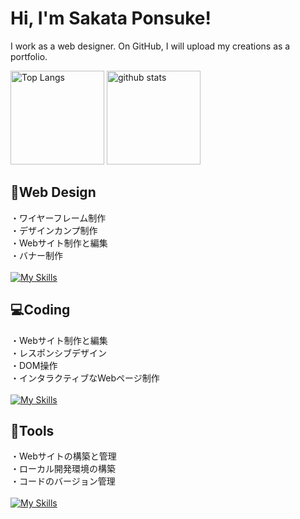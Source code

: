 # Hi, I'm Sakata Ponsuke!
I work as a web designer. On GitHub, I will upload my creations as a portfolio.

 <p align="left"> 
   <img alt="Top Langs" height="150px" src="https://github-readme-stats.vercel.app/api/top-langs/?username=ponsuke-sakata&layout=compact&show_icons=true" />
   <img alt="github stats" height="150px" src="https://github-readme-stats.vercel.app/api?username=ponsuke-sakata" />
 </p>

## 🎨Web Design
・ワイヤーフレーム制作<br>
・デザインカンプ制作<br>
・Webサイト制作と編集<br>
・バナー制作<br>
<br>
[![My Skills](https://skillicons.dev/icons?i=photoshop,illustrator,xd,figma)](https://skillicons.dev)

## 💻Coding
・Webサイト制作と編集<br>
・レスポンシブデザイン<br>
・DOM操作<br>
・インタラクティブなWebページ制作<br>
<br>
[![My Skills](https://skillicons.dev/icons?i=html,css,js,jquery,vscode)](https://skillicons.dev)

## 🧰Tools
・Webサイトの構築と管理<br>
・ローカル開発環境の構築<br>
・コードのバージョン管理<br>
<br>
[![My Skills](https://skillicons.dev/icons?i=wordpress,github)](https://skillicons.dev)

